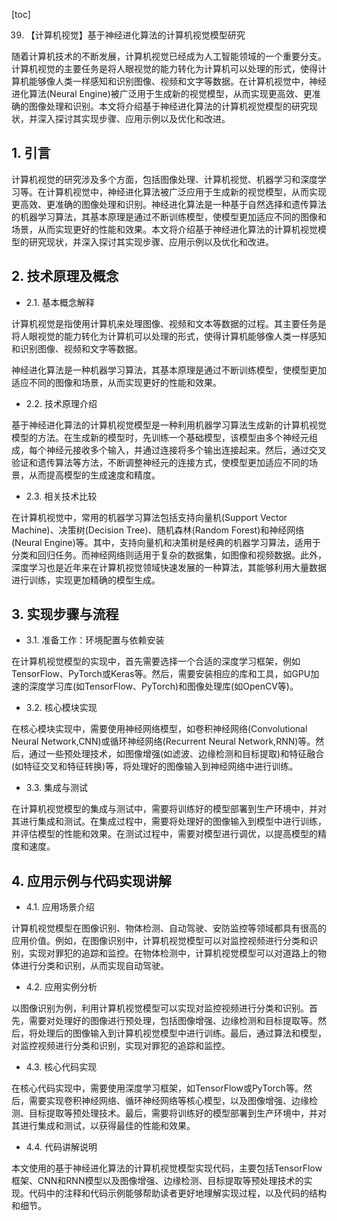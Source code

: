 
[toc]                    
                
                
39. 【计算机视觉】基于神经进化算法的计算机视觉模型研究

随着计算机技术的不断发展，计算机视觉已经成为人工智能领域的一个重要分支。计算机视觉的主要任务是将人眼视觉的能力转化为计算机可以处理的形式，使得计算机能够像人类一样感知和识别图像、视频和文字等数据。在计算机视觉中，神经进化算法(Neural Engine)被广泛用于生成新的视觉模型，从而实现更高效、更准确的图像处理和识别。本文将介绍基于神经进化算法的计算机视觉模型的研究现状，并深入探讨其实现步骤、应用示例以及优化和改进。

## 1. 引言

计算机视觉的研究涉及多个方面，包括图像处理、计算机视觉、机器学习和深度学习等。在计算机视觉中，神经进化算法被广泛应用于生成新的视觉模型，从而实现更高效、更准确的图像处理和识别。神经进化算法是一种基于自然选择和遗传算法的机器学习算法，其基本原理是通过不断训练模型，使模型更加适应不同的图像和场景，从而实现更好的性能和效果。本文将介绍基于神经进化算法的计算机视觉模型的研究现状，并深入探讨其实现步骤、应用示例以及优化和改进。

## 2. 技术原理及概念

- 2.1. 基本概念解释

计算机视觉是指使用计算机来处理图像、视频和文本等数据的过程。其主要任务是将人眼视觉的能力转化为计算机可以处理的形式，使得计算机能够像人类一样感知和识别图像、视频和文字等数据。

神经进化算法是一种机器学习算法，其基本原理是通过不断训练模型，使模型更加适应不同的图像和场景，从而实现更好的性能和效果。

- 2.2. 技术原理介绍

基于神经进化算法的计算机视觉模型是一种利用机器学习算法生成新的计算机视觉模型的方法。在生成新的模型时，先训练一个基础模型，该模型由多个神经元组成，每个神经元接收多个输入，并通过连接将多个输出连接起来。然后，通过交叉验证和遗传算法等方法，不断调整神经元的连接方式，使模型更加适应不同的场景，从而提高模型的生成速度和精度。

- 2.3. 相关技术比较

在计算机视觉中，常用的机器学习算法包括支持向量机(Support Vector Machine)、决策树(Decision Tree)、随机森林(Random Forest)和神经网络(Neural Engine)等。其中，支持向量机和决策树是经典的机器学习算法，适用于分类和回归任务。而神经网络则适用于复杂的数据集，如图像和视频数据。此外，深度学习也是近年来在计算机视觉领域快速发展的一种算法，其能够利用大量数据进行训练，实现更加精确的模型生成。

## 3. 实现步骤与流程

- 3.1. 准备工作：环境配置与依赖安装

在计算机视觉模型的实现中，首先需要选择一个合适的深度学习框架，例如TensorFlow、PyTorch或Keras等。然后，需要安装相应的库和工具，如GPU加速的深度学习库(如TensorFlow、PyTorch)和图像处理库(如OpenCV等)。

- 3.2. 核心模块实现

在核心模块实现中，需要使用神经网络模型，如卷积神经网络(Convolutional Neural Network,CNN)或循环神经网络(Recurrent Neural Network,RNN)等。然后，通过一些预处理技术，如图像增强(如滤波、边缘检测和目标提取)和特征融合(如特征交叉和特征转换)等，将处理好的图像输入到神经网络中进行训练。

- 3.3. 集成与测试

在计算机视觉模型的集成与测试中，需要将训练好的模型部署到生产环境中，并对其进行集成和测试。在集成过程中，需要将处理好的图像输入到模型中进行训练，并评估模型的性能和效果。在测试过程中，需要对模型进行调优，以提高模型的精度和速度。

## 4. 应用示例与代码实现讲解

- 4.1. 应用场景介绍

计算机视觉模型在图像识别、物体检测、自动驾驶、安防监控等领域都具有很高的应用价值。例如，在图像识别中，计算机视觉模型可以对监控视频进行分类和识别，实现对罪犯的追踪和监控。在物体检测中，计算机视觉模型可以对道路上的物体进行分类和识别，从而实现自动驾驶。

- 4.2. 应用实例分析

以图像识别为例，利用计算机视觉模型可以实现对监控视频进行分类和识别。首先，需要对处理好的图像进行预处理，包括图像增强、边缘检测和目标提取等。然后，将处理后的图像输入到计算机视觉模型中进行训练。最后，通过算法和模型，对监控视频进行分类和识别，实现对罪犯的追踪和监控。

- 4.3. 核心代码实现

在核心代码实现中，需要使用深度学习框架，如TensorFlow或PyTorch等。然后，需要实现卷积神经网络、循环神经网络等核心模型，以及图像增强、边缘检测、目标提取等预处理技术。最后，需要将训练好的模型部署到生产环境中，并对其进行集成和测试，以获得最佳的性能和效果。

- 4.4. 代码讲解说明

本文使用的基于神经进化算法的计算机视觉模型实现代码，主要包括TensorFlow框架、CNN和RNN模型以及图像增强、边缘检测、目标提取等预处理技术的实现。代码中的注释和代码示例能够帮助读者更好地理解实现过程，以及代码的结构和细节。

